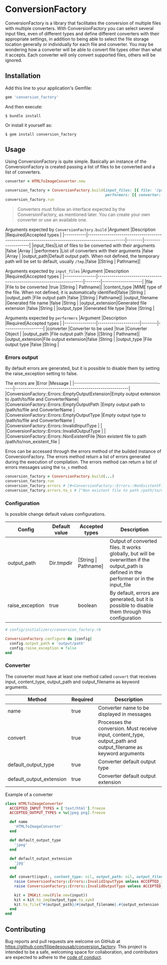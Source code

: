 # ConversionFactory

ConversionFactory is a library that facilitates the conversion of multiple files with multiple converters.
With ConversionFactory you can select several input files, even of different types and define different converters with their appropriate settings, in addition to being able to select the file storage location generally or individually for each file and converter.
You may be wondering how a converter will be able to convert file types other than what it accepts. Each converter will only convert supported files, others will be ignored.

## Installation

Add this line to your application's Gemfile:

```ruby
gem 'conversion_factory'
```

And then execute:

    $ bundle install

Or install it yourself as:

    $ gem install conversion_factory

## Usage

Using ConversionFactory is quite simple. Basically an instance of the ConversionFactory is created passing a list of files to be converted and a list of converters.

```ruby
converter = HTMLToImageConverter.new

conversion_factory = ConversionFactory.build(input_files: [{ file: '/path/to/file' }],
                                             performers: [{ converter: converter }])
conversion_factory.run
```
> Converters must follow an interface expected by the ConversionFactory, as mentioned later. You can create your own converter or use an available one.

Arguments expected by `ConversionFactory.build`
|Argument   |Description                                                                                      |Required|Accepted types      |
|-----------|-------------------------------------------------------------------------------------------------|--------|--------------------|
|input_files|List of files to be converted with their arguments                                               |false   |Array               |
|performers |List of converters with their arguments                                                          |false   |Array               |
|output_path|Default output path. When not defined, the temporary path will be set to default, usually `/tmp`.|false   |[String \| Pathname]|

Arguments expected by `input_files`
|Argument        |Description                                                            |Required|Accepted types      |
|----------------|-----------------------------------------------------------------------|--------|--------------------|
|file            |File to be converted                                                   |true    |[String \| Pathname]|
|content_type    |MIME type of the file. When not defined, it is automatically identified|false   |String              |
|output_path     |File output path                                                       |false   |[String \| Pathname]|
|output_filename |Generated file name                                                    |false   |String              |
|output_extension|Generated file extension                                               |false   |String              |
|output_type     |Generated file type                                                    |false   |String              |

Arguments expected by `performers`
|Argument        |Description          |Required|Accepted types      |
|----------------|---------------------|--------|--------------------|
|converter       |Converter to be used |true    |Converter Object    |
|output_path     |File output path     |false   |[String \| Pathname]|
|output_extension|File output extension|false   |String              |
|output_type     |File output type     |false   |String              |

### Errors output

By default errors are generated, but it is possible to disable them by setting the raise_exception setting to false.

The errors are
|Error                                          |Message                                                  |
|-----------------------------------------------|---------------------------------------------------------|
|ConversionFactory::Errors::EmptyOutputExtension|Empty output extension to /path/to/file and ConverterName|
|ConversionFactory::Errors::EmptyOutputPath     |Empty output path to /path/to/file and ConverterName     |
|ConversionFactory::Errors::EmptyOutputType     |Empty output type to /path/to/file and ConverterName     |
|ConversionFactory::Errors::InvalidInputType    |                                                         |
|ConversionFactory::Errors::InvalidOutputType   |                                                         |
|ConversionFactory::Errors::NonExistentFile     |Non existent file to path /path/to/non_existent_file     |

Erros can be accessed through the errors method of the builded instance of ConversionFactory.
The errors method return a list of errors generated during the execution of compilation.
The errors method can return a list of errors messages using the `to_s` method.

```ruby
conversion_factory = ConversionFactory.build(...)
conversion_factory.run
conversion_factory.errors # [#<ConversionFactory::Errors::NonExistentFile: Non existent file to path /path/to/non_existent_file>, #<StandardError: Lorem ipsum...>]
conversion_factory.errors.to_s # ["Non existent file to path /path/to/non_existent_file", "Lorem ipsum..."]
```

### Configuration

Is possible change default values configurations.

|Config         |Default value|Accepted types      |Description                                                                                                                               |
|---------------|-------------|--------------------|------------------------------------------------------------------------------------------------------------------------------------------|
|output_path    |Dir.tmpdir   |[String \| Pathname]|Output of converted files. It works globally, but will be overwritten if the output_path is defined in the performer or in the input_file|
|raise_exception|true         |boolean             |By default, errors are generated, but it is possible to disable them through this configuration|

```ruby
# config/initializers/conversion_factory.rb

ConversionFactory.configure do |config|
  config.output_path = 'output/path'
  config.raise_exception = false
end
```

### Converter

The converter must have at least one method called `convert` that receives input, content_type, output_path and output_filename as keyword arguments.

|Method                  |Required|Description                                                                                                     |
|------------------------|--------|----------------------------------------------------------------------------------------------------------------|
|name                    |true    |Converter name to be displayed in messages                                                                      |
|convert                 |true    |Processes the conversion. Must receive input, content_type, output_path and output_filename as keyword arguments|
|default_output_type     |true    |Converter default output type                                                                                   |
|default_output_extension|true    |Converter default output extension                                                                              |

Example of a converter

```ruby
class HTMLToImageConverter
  ACCEPTED_INPUT_TYPES = ['text/html'].freeze
  ACCEPTED_OUTPUT_TYPES = %w[jpeg png].freeze

  def name
    'HTMLToImageConverter'
  end

  def default_output_type
    'jpeg'
  end

  def default_output_extension
    'jpg'
  end

  def convert(input:, content_type: nil, output_path: nil, output_filename: nil, output_extension: nil, output_type: nil)
    raise ConversionFactory::Errors::InvalidInputType unless ACCEPTED_INPUT_TYPES.include?(content_type.to_s)
    raise ConversionFactory::Errors::InvalidOutputType unless ACCEPTED_OUTPUT_TYPES.include?(output_type.to_s)

    kit = IMGKit.new(File.new(input))
    kit = kit.to_img(output_type.to_sym)
    kit.to_file("#{output_path}/#{output_filename}.#{output_extension || output_type}")
  end
end
```
## Contributing

Bug reports and pull requests are welcome on GitHub at https://github.com/filipedesousab/conversion_factory. This project is intended to be a safe, welcoming space for collaboration, and contributors are expected to adhere to the [code of conduct](https://github.com/filipedesousab/conversion_factory/blob/main/CODE_OF_CONDUCT.md).
